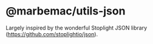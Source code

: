# @marbemac/utils-json

Largely inspired by the wonderful Stoplight JSON library (https://github.com/stoplightio/json).
